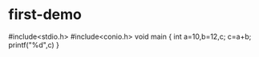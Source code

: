 # first-demo
#include<stdio.h>
#include<conio.h>
void main
{
  int a=10,b=12,c;
  c=a+b;
  printf("%d",c)
}

